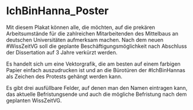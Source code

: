 # IchBinHanna_Poster

Mit diesem Plakat können alle, die möchten, auf die prekären Arbeitsumstände für die zahlreichen Mitarbeitenden des Mittelbaus an deutschen Universitäten aufmerksam machen. Nach dem neuen #WissZeitVG soll die geplante Beschäftigungsmöglichkeit nach Abschluss der Dissertation auf 3 Jahre verkürzt werden.


Es handelt sich um eine Vektorgrafik, die am besten auf einem farbigen Papier einfach auszudrucken ist und an die Bürotüren der #IchBinHannas als Zeichen des Protests gehängt werden kann.

Es gibt drei ausfüllbare Felder, auf denen man den Namen eintragen kann, das aktuelle Befristungsende und auch die mögliche Befristung nach dem geplanten WissZeitVG.
